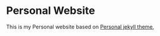 # Personal Website

This is my Personal website based on [Personal jekyll theme](https://le4ker.github.io/personal-jekyll-theme/),
